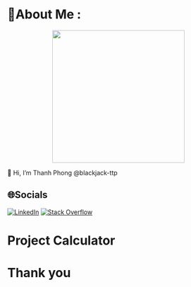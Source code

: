 # 💫About Me :
<p align="center"><a href="https://github.com/blackjack-ttp/" target="_blank"><img src="https://res.cloudinary.com/dt9jfmwiy/image/upload/v1695052210/My%20image/yzopktl1plls487thcwr.png" width="300"></a></p>

🐅 Hi, I’m Thanh Phong @blackjack-ttp

## 🌐Socials
[![LinkedIn](https://img.shields.io/badge/LinkedIn-%230077B5.svg?logo=linkedin&logoColor=white)](https://linkedin.com/in/phong-trần-thanh-b92500287) [![Stack Overflow](https://img.shields.io/badge/-Stackoverflow-FE7A16?logo=stack-overflow&logoColor=white)](https://stackoverflow.com/users/22580596) 

# Project Calculator

# Thank you

